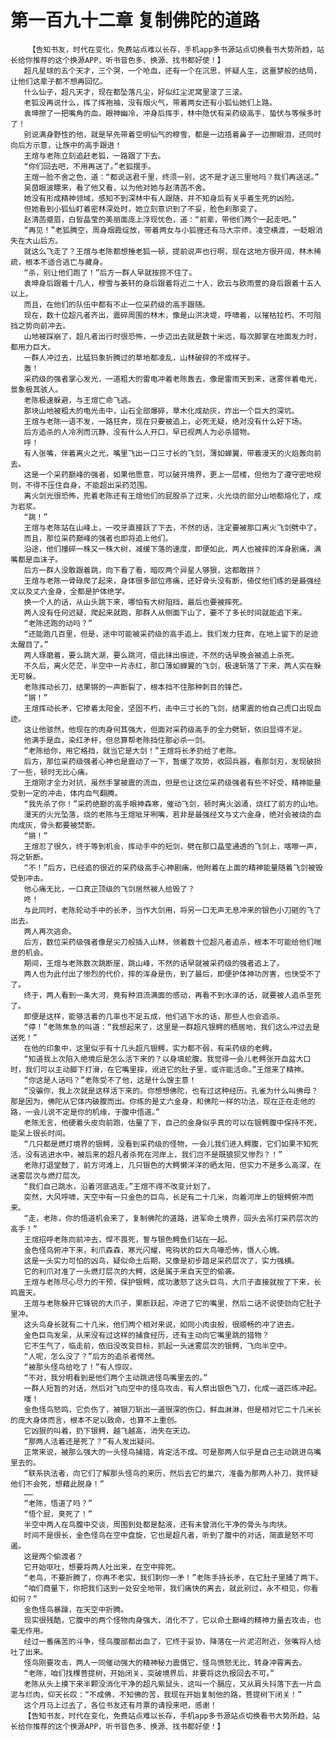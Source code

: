 # 第一百九十二章 复制佛陀的道路
        【告知书友，时代在变化，免费站点难以长存，手机app多书源站点切换看书大势所趋，站长给你推荐的这个换源APP，听书音色多、换源、找书都好使！】
       超凡星球的五个天才，三个哭，一个呛血，还有一个在沉思，怀疑人生，这噩梦般的结局，让他们这辈子都不想再回忆。
       什么仙子，超凡天才，现在都坠落凡尘，好似红尘泥窝里滚了三滚。
       老狐没再说什么，挥了挥袍袖，没有烟火气，带着两女还有小狐仙她们上路。
       袁坤擦了一把嘴角的血，眼神幽冷，冲身后挥手，林中隐伏有采药级高手，蛰伏与等候多时了！
       别说满身野性的他，就是早先带着空明仙气的穆雪，都是一边捂着鼻子一边擦眼泪，还同时向后方示意，让族中的高手跟进！
       王煊与老陈立刻追赶老狐，一路跟了下去。
       “你们回去吧，不用再送了。”老狐摆手。
       王煊一脸不舍之色，道：“都说送君千里，终须一别，这不是才送三里地吗？我们再送送。”
       吴茵眼波瞟来，看了他又看，以为他对她与赵清菡不舍。
       她没有形成精神领域，感知不到深林中有人跟随，并不知身后有关乎着生死的凶险。
       但她看到小狐仙盯着密林深处时，她立刻意识到了不妥，脸色刹那变了。
       赵清菡蹙眉，白皙晶莹的美丽面庞上浮现忧色，道：“前辈，带他们两个一起走吧。”
       “再见！”老狐腾空，周身烟霞绽放，带着两女与小狐狸还有马大宗师，凌空横渡，一眨眼消失在大山后方。
       就这么飞走了？王煊与老陈都想捶老狐一顿，提前说声也行啊，现在这地方很开阔，林木稀疏，根本不适合逃亡与藏身。
       “杀，别让他们跑了！”后方一群人早就按捺不住了。
       袁坤身后跟着十几人，穆雪与姜轩的身后跟着将近二十人，欧云与欧雨萱的身后跟着十五人以上。
       而且，在他们的队伍中都有不止一位采药级的高手跟随。
       现在，数十位超凡者齐出，震碎周围的林木，像是山洪决堤，呼啸着，以摧枯拉朽、不可阻挡之势向前冲去。
       山地被踩崩了，超凡者出行时很恐怖，一步迈出去就是数十米远，每次脚掌在地面发力时，都用力巨大。
       一群人冲过去，比猛犸象折腾过的草地都凌乱，山林破碎的不成样子。
       轰！
       采药级的强者掌心发光，一道粗大的雷电冲着老陈轰去，像是雷雨天到来，迷雾伴着电光，景象极其骇人。
       老陈极速躲避，与王煊亡命飞逃。
       那块山地被粗大的电光击中，山石全部爆碎，草木化成劫灰，炸出一个巨大的深坑。
       王煊与老陈一语不发，一路狂奔，现在只要被追上，必死无疑，绝对没有什么好下场。
       后方追杀的人冷冽而沉静，没有什么人开口，早已视两人为必杀猎物。
       呼！
       有人张嘴，伴着离火之光，嘴里飞出一口三寸长的飞剑，薄如蝉翼，带着漫天的火焰轰向前去。
       这是一个采药巅峰的强者，如果他愿意，可以破开境界，更上一层楼，但他为了遵守密地规则，不得不压住自身，不能超出采药范围。
       离火剑光很恐怖，兜着老陈还有王煊他们的屁股杀了过来，火光烧的部分山地都熔化了，成为岩浆。
       “跳！”
       王煊与老陈站在山峰上，一咬牙直接跃了下去，不然的话，注定要被那口离火飞剑劈中了。
       而且，那位采药巅峰的强者也即将追上他们。
       沿途，他们撞碎一株又一株大树，减缓下落的速度，即便如此，两人也被摔的浑身剧痛，满嘴都是血沫子。
       后方一群人没敢跟着跳，向下看了看，暗叹两个异星人够狠，这都敢拼？
       王煊与老陈一骨碌爬了起来，身体很多部位疼痛，还好骨头没有断，倚仗他们练的是最强经文以及丈六金身，全都是护体绝学。
       换一个人的话，从山头跳下来，哪怕有大树阻挡，最后也要被摔死。
       两人没有任何迟疑，爬起来就跑，那群人从侧面下山了，要不了多长时间就能追下来。
       “老陈还跑的动吗？”
       “还能跑几百里，但是，途中可能被采药级的高手追上。我们发力狂奔，在地上留下的足迹太醒目了。”
       两人琢磨着，要么跳大湖，要么跳河，借此抹出痕迹，不然的话早晚会被追上杀死。
       不久后，离火茫茫，半空中一片赤红，那口薄如蝉翼的飞剑，极速斩落了下来，两人实在躲无可躲。
       老陈挥动长刀，结果锵的一声断裂了，根本挡不住那种刺目的锋芒。
       “锵！”
       王煊挥动长矛，它掺着太阳金，坚固不朽，击中三寸长的飞剑，结果震的他自己虎口出现血迹。
       这让他骇然，他现在的肉身何其强大，但面对采药级高手的全力劈斩，依旧显得不足。
       他满手是血，染红矛杆，但总算帮老陈挡住那必杀一剑。
       “老陈给你，用它格挡，就当它是大剑！”王煊将长矛扔给了老陈。
       后方，那位采药级强者心神也是震动了一下，暂缓了攻势，收回兵器，看那剑刃，发现破损了一些，顿时无比心痛。
       王煊刚才全力对抗，虽然手掌被震的流血，但是也让这位采药级强者有些不好受，精神能量受到一定的冲击，体内血气翻腾。
       “我先杀了你！”采药绝巅的高手眼神森寒，催动飞剑，顿时离火汹涌，烧红了前方的山地。
       漫天的火光坠落，烧的老陈与王煊呲牙咧嘴，若非是最强经文与丈六金身，绝对会被烧的血肉成灰，骨头都要被焚断。
       “锵！”
       王煊忍了很久，终于等到机会，挥动手中的短剑，劈在那口晶莹通透的飞剑上，喀嚓一声，将之斩断。
       “不！”后方，已经追的很近的采药级高手心神剧痛，他附着在上面的精神能量随着飞剑被毁受到冲击。
       他心痛无比，一口真正顶级的飞剑居然被人给毁了？
       咚！
       与此同时，老陈轮动手中的长矛，当作大剑用，将另一口无声无息冲来的银色小刀砸的飞了出去。
       两人再次逃命。
       后方，数位采药级强者像是尖刀般插入山林，领着数十位超凡者追杀，根本不可能给他们喘息的机会。
       期间，王煊与老陈数次跳断崖，跳山峰，不然的话早就被采药级的强者追上了。
       两人也为此付出了惨烈的代价，摔的浑身是伤，到了最后，即便护体神功厉害，也快受不了了。
       终于，两人看到一条大河，竟有种泪流满面的感动，再看不到水泽的话，就要被人追杀至死了。
       即便是这样，能够活着的几率也不足五成，他们逃下水的话，那些人也会追杀。
       “停！”老陈焦急的叫道：“我想起来了，这里是一群超凡银鳄的栖居地，我们这么冲过去是送死！”
       在他的印象中，这里似乎有十几头超凡银鳄，实力都不弱，有采药级的老鳄。
       “知道我上次陷入绝境后是怎么活下来的？以身填蛇腹。我觉得一会儿老鳄张开血盆大口时，我们可以主动脚下打滑，在它嘴里摔，讹进它的肚子里，或许能活命。”王煊来了精神。
       “你这是人话吗？”老陈受不了他，这是什么馊主意！
       “没骗你，我上次就是这样活下来的。你想想佛陀，也有过这种经历。孔雀为什么叫佛母？那是因为，佛陀从它体内破腹而出。你练的是丈六金身，和佛陀一样的功法，现在正在走他的路，一会儿说不定是你的机缘，于腹中悟道。”
       老陈无言，他硬着头皮向前跑，估量了下，自己的金身似乎真的可以在银鳄腹中保持不死，能呆上很长时间。
       “几只都是燃灯境界的银鳄，没看到采药级的怪物，一会儿我们进入鳄腹，它们如果不知死活，没有逃进水中，被后来的超凡者杀死在河岸上，我们岂不是既狼狈又惨烈？！”
       老陈打退堂鼓了，前方河滩上，几只银色的大鳄懒洋洋的晒太阳，但实力不是多么高深，在迷雾层次与燃灯层次。
       “我们自己跳水，沿着河底逃走。”王煊不得不改变计划了。
       突然，大风呼啸，天空中有一只金色的巨鸟，长足有二十几米，向着河岸上的银鳄俯冲而来。
       “走，老陈，你的悟道机会来了，复制佛陀的道路，进军命土境界，回头去吊打采药层次的高手！”
       王煊招呼老陈向前冲去，悍不畏死，誓与银色鳄鱼们站在一起。
       金色怪鸟俯冲下来，利爪森森，寒光闪耀，弯钩状的巨大鸟喙恐怖，慑人心魄。
       这是一头实力可怕的凶鸟，疑似命土后期，又像是初步踏足采药层次了，实力强横。
       它的利爪对准了一头燃灯层次的大鳄，这是属于来自天空的偷袭。
       王煊与老陈尽心尽力的干预，保护银鳄，成功激怒了这头巨鸟，大爪子直接就按了下来，长鸣震天。
       王煊与老陈躲开它锋锐的大爪子，果断跃起，冲进了它的嘴里，然后二话不说使劲向它肚子里冲。
       这头鸟身长就有二十几米，他们两个相对来说，如同小肉虫般，很顺畅的冲了进去。
       金色巨鸟发呆，从来没有过这样的捕食经历，还有主动向它嘴里跳的猎物？
       它不生气了，临走前，依旧没改变目标，抓起一头迷雾层次的银鳄，飞向半空中。
       “人呢，怎么没了？”后方的追杀者愕然。
       “被那头怪鸟给吃了！”有人惊叹。
       “不对，我分明看到是他们两个主动跳进怪鸟嘴里去的。”
       一群人短暂的对话，然后对飞向空中的怪鸟攻击，有人祭出银色飞刀，化成一道匹练冲起。
       噗！
       金色怪鸟怒鸣，它负伤了，被银刀斩出一道很深的伤口，鲜血淋淋，但是相对它二十几米长的庞大身体而言，根本不足以致命，也算不上重创。
       它凶狠的叫着，扔下银鳄，越飞越高，消失在天边。
       “那两人活着还是死了？”有人发出疑问。
       正常来说，被那么强大的一头怪鸟捕猎，肯定活不成。可是那两人似乎是自己主动跳进鸟嘴里去的。
       “联系执法者，向它们了解那头怪鸟的来历，然后去它的巢穴，准备为那两人补刀，我怀疑他们不会死，想藉此脱身！”
       ……
       “老陈，悟道了吗？”
       “悟个屁，臭死了！”
       半空中两人在鸟腹中交谈，周围到处都是黏液，还有未曾消化干净的骨头与肉块。
       时间不是很长，金色怪鸟在空中盘旋，它也是超凡者，听到了腹中的对话，简直是怒不可遏。
       这是两个偷渡者？
       它开始呕吐，想要将两人吐出来，在空中摔死。
       “老鸟，不要折腾了，你再不老实，我们刺你一矛！”老陈手持长矛，在它肚子里捅了两下。
       “咱们商量下，你把我们送到一处安全地带，我们痛快的离去，就此别过，永不相见，你看如何？”
       金色怪鸟暴躁，在天空中折腾。
       现实很残酷，它腹中的两个怪物肉身强大，消化不了，它以命土巅峰的精神力量去攻击，也毫无作用。
       经过一番痛苦的斗争，怪鸟腹部都出血了，它终于妥协，降落在一片泥沼附近，张嘴将人给吐了出来。
       怪鸟刚要攻击，两人一同催动强大的精神秘力震慑它，怪鸟愤怒无比，转身冲霄离去。
       “老陈，咱们找棵菩提树，开始闭关，突破境界后，非要将这仇报回去不可。”
       老陈从头上摸下来半颗没消化干净的超凡紫鼠头，这叫一个膈应，又从肩头抖落下去一片血泥与烂肉，仰天长叹：“不成佛，不知佛的苦，我现在开始复制他的路，菩提树下闭关！”
       这个月马上过去了，各位书友还有月票的请投来吧，感谢！
       【告知书友，时代在变化，免费站点难以长存，手机app多书源站点切换看书大势所趋，站长给你推荐的这个换源APP，听书音色多、换源、找书都好使！】